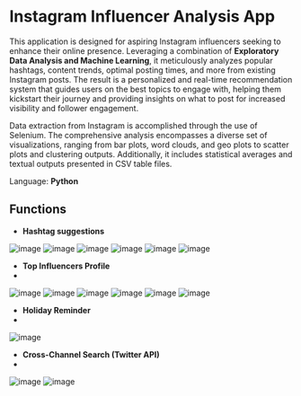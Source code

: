 # Instagram Influencer Analysis App

This application is designed for aspiring Instagram influencers seeking to enhance their online presence. Leveraging a combination of **Exploratory Data Analysis and Machine Learning**, it meticulously analyzes popular hashtags, content trends, optimal posting times, and more from existing Instagram posts. The result is a personalized and real-time recommendation system that guides users on the best topics to engage with, helping them kickstart their journey and providing insights on what to post for increased visibility and follower engagement.

Data extraction from Instagram is accomplished through the use of Selenium. The comprehensive analysis encompasses a diverse set of visualizations, ranging from bar plots, word clouds, and geo plots to scatter plots and clustering outputs. Additionally, it includes statistical averages and textual outputs presented in CSV table files.

Language: **Python**

## Functions

- **Hashtag suggestions**

![image](https://github.com/luckyyyyysjtu/Instagram_Influencer_Analysis_App/assets/144955844/50cc93b0-9e86-4915-9eb1-14dc9d4c889d)
![image](https://github.com/luckyyyyysjtu/Instagram_Influencer_Analysis_App/assets/144955844/effa3b12-ce9a-4ce6-8ccc-bea3eeba6a39)
![image](https://github.com/luckyyyyysjtu/Instagram_Influencer_Analysis_App/assets/144955844/cac68c0b-403d-4067-aabc-02ae1f15d640)
![image](https://github.com/luckyyyyysjtu/Instagram_Influencer_Analysis_App/assets/144955844/58dcfa57-fc44-4524-9a97-38f4cd123deb)
![image](https://github.com/luckyyyyysjtu/Instagram_Influencer_Analysis_App/assets/144955844/0c470a81-093d-433b-a8c9-594bdeba99c8)
![image](https://github.com/luckyyyyysjtu/Instagram_Influencer_Analysis_App/assets/144955844/2be4cb27-41c0-430a-80bb-fa9e086d2aa7)

- **Top Influencers Profile**
- 
![image](https://github.com/luckyyyyysjtu/Instagram_Influencer_Analysis_App/assets/144955844/a70d1b91-a8e8-4bf7-8cfc-b8761595b3aa)
![image](https://github.com/luckyyyyysjtu/Instagram_Influencer_Analysis_App/assets/144955844/24f6f9bf-b105-41a1-8e4b-324b9526e859)
![image](https://github.com/luckyyyyysjtu/Instagram_Influencer_Analysis_App/assets/144955844/3fa4603e-dc2d-4535-94bd-edb1333ea64a)
![image](https://github.com/luckyyyyysjtu/Instagram_Influencer_Analysis_App/assets/144955844/bafe6a08-a602-4cdc-aaec-4a74323d0ca8)
![image](https://github.com/luckyyyyysjtu/Instagram_Influencer_Analysis_App/assets/144955844/68486ab7-e1fd-40cc-b104-ed3027bbdc8d)
![image](https://github.com/luckyyyyysjtu/Instagram_Influencer_Analysis_App/assets/144955844/acbeb78a-2005-4703-be90-2ac7731e3988)

- **Holiday Reminder**
- 
![image](https://github.com/luckyyyyysjtu/Instagram_Influencer_Analysis_App/assets/144955844/1d74a72d-18a2-439b-8b53-6a5effcb2845)

- **Cross-Channel Search (Twitter API)**
- 
![image](https://github.com/luckyyyyysjtu/Instagram_Influencer_Analysis_App/assets/144955844/6f2fb7cf-5540-42c9-a415-eab105a1f5ca)
![image](https://github.com/luckyyyyysjtu/Instagram_Influencer_Analysis_App/assets/144955844/a85a508a-2b3a-456d-8411-264af1b90ab6)
